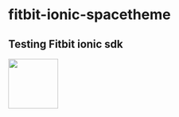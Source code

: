 # fitbit-ionic-spacetheme
Testing Fitbit ionic sdk 
---
<img width="100" src="https://github.com/pgerochi/fitbit-ionic-spacetheme/blob/master/readme-img.png">

